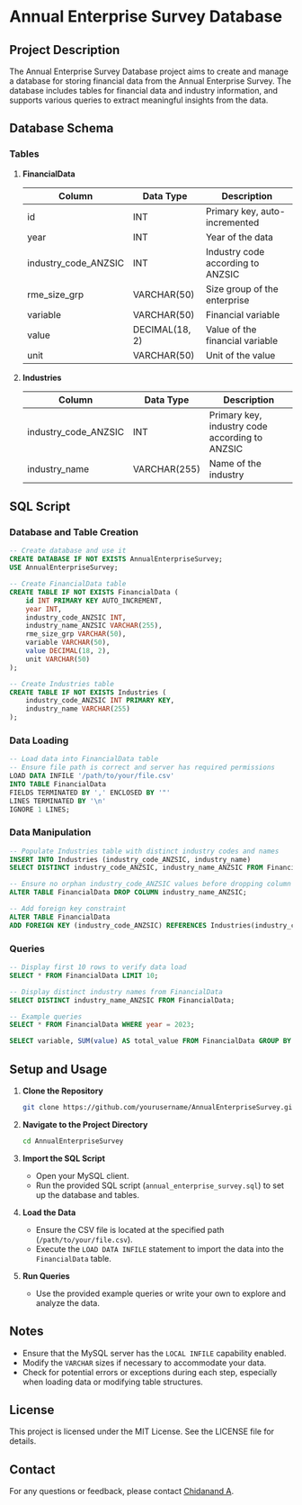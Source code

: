 

# Annual Enterprise Survey Database

## Project Description

The Annual Enterprise Survey Database project aims to create and manage a database for storing financial data from the Annual Enterprise Survey. The database includes tables for financial data and industry information, and supports various queries to extract meaningful insights from the data.

## Database Schema

### Tables

1. **FinancialData**

    | Column             | Data Type    | Description                           |
    |--------------------|--------------|---------------------------------------|
    | id                 | INT          | Primary key, auto-incremented         |
    | year               | INT          | Year of the data                      |
    | industry_code_ANZSIC | INT        | Industry code according to ANZSIC     |
    | rme_size_grp       | VARCHAR(50)  | Size group of the enterprise          |
    | variable           | VARCHAR(50)  | Financial variable                    |
    | value              | DECIMAL(18, 2) | Value of the financial variable       |
    | unit               | VARCHAR(50)  | Unit of the value                     |

2. **Industries**

    | Column             | Data Type    | Description                           |
    |--------------------|--------------|---------------------------------------|
    | industry_code_ANZSIC | INT        | Primary key, industry code according to ANZSIC |
    | industry_name      | VARCHAR(255) | Name of the industry                  |

## SQL Script

### Database and Table Creation

```sql
-- Create database and use it
CREATE DATABASE IF NOT EXISTS AnnualEnterpriseSurvey;
USE AnnualEnterpriseSurvey;

-- Create FinancialData table
CREATE TABLE IF NOT EXISTS FinancialData (
    id INT PRIMARY KEY AUTO_INCREMENT,
    year INT,
    industry_code_ANZSIC INT,
    industry_name_ANZSIC VARCHAR(255),
    rme_size_grp VARCHAR(50),
    variable VARCHAR(50),
    value DECIMAL(18, 2),
    unit VARCHAR(50)
);

-- Create Industries table
CREATE TABLE IF NOT EXISTS Industries (
    industry_code_ANZSIC INT PRIMARY KEY,
    industry_name VARCHAR(255)
);
```

### Data Loading

```sql
-- Load data into FinancialData table
-- Ensure file path is correct and server has required permissions
LOAD DATA INFILE '/path/to/your/file.csv'
INTO TABLE FinancialData
FIELDS TERMINATED BY ',' ENCLOSED BY '"'
LINES TERMINATED BY '\n'
IGNORE 1 LINES;
```

### Data Manipulation

```sql
-- Populate Industries table with distinct industry codes and names
INSERT INTO Industries (industry_code_ANZSIC, industry_name)
SELECT DISTINCT industry_code_ANZSIC, industry_name_ANZSIC FROM FinancialData;

-- Ensure no orphan industry_code_ANZSIC values before dropping column and adding FK
ALTER TABLE FinancialData DROP COLUMN industry_name_ANZSIC;

-- Add foreign key constraint
ALTER TABLE FinancialData
ADD FOREIGN KEY (industry_code_ANZSIC) REFERENCES Industries(industry_code_ANZSIC);
```

### Queries

```sql
-- Display first 10 rows to verify data load
SELECT * FROM FinancialData LIMIT 10;

-- Display distinct industry names from FinancialData
SELECT DISTINCT industry_name_ANZSIC FROM FinancialData;

-- Example queries
SELECT * FROM FinancialData WHERE year = 2023;

SELECT variable, SUM(value) AS total_value FROM FinancialData GROUP BY variable;
```

## Setup and Usage

1. **Clone the Repository**

    ```bash
    git clone https://github.com/yourusername/AnnualEnterpriseSurvey.git
    ```

2. **Navigate to the Project Directory**

    ```bash
    cd AnnualEnterpriseSurvey
    ```

3. **Import the SQL Script**

    - Open your MySQL client.
    - Run the provided SQL script (`annual_enterprise_survey.sql`) to set up the database and tables.

4. **Load the Data**

    - Ensure the CSV file is located at the specified path (`/path/to/your/file.csv`).
    - Execute the `LOAD DATA INFILE` statement to import the data into the `FinancialData` table.

5. **Run Queries**

    - Use the provided example queries or write your own to explore and analyze the data.

## Notes

- Ensure that the MySQL server has the `LOCAL INFILE` capability enabled.
- Modify the `VARCHAR` sizes if necessary to accommodate your data.
- Check for potential errors or exceptions during each step, especially when loading data or modifying table structures.

## License

This project is licensed under the MIT License. See the LICENSE file for details.

## Contact

For any questions or feedback, please contact [Chidanand A](chidananda1412@gmail.com).

